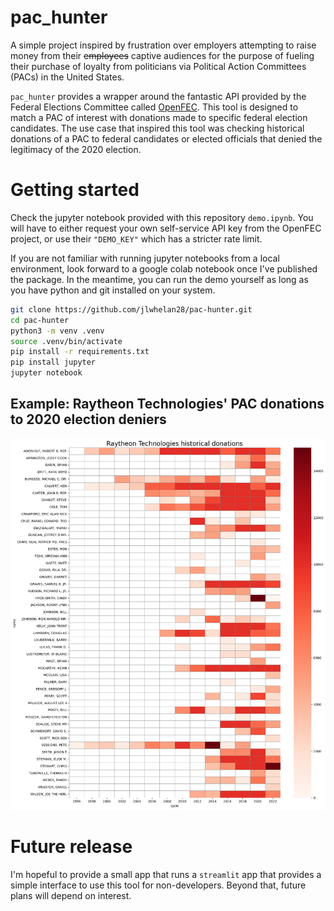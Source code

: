 # pac_hunter
A simple project inspired by frustration over employers attempting to raise money from their ~~employees~~ captive audiences for the purpose of fueling their purchase of loyalty from politicians via Political Action Committees (PACs) in the United States.

`pac_hunter` provides a wrapper around the fantastic API provided by the Federal Elections Committee called [OpenFEC](https://api.open.fec.gov/developers/). This tool is designed to match a PAC of interest with donations made to specific federal election candidates. The use case that inspired this tool was checking historical donations of a PAC to federal candidates or elected officials that denied the legitimacy of the 2020 election.

# Getting started
Check the jupyter notebook provided with this repository `demo.ipynb`. You will have to either request your own self-service API key from the OpenFEC project, or use their `"DEMO_KEY"` which has a stricter rate limit.

If you are not familiar with running jupyter notebooks from a local environment, look forward to a google colab notebook once I've published the package. In the meantime, you can run the demo yourself as long as you have python and git installed on your system.

```bash
git clone https://github.com/jlwhelan28/pac-hunter.git
cd pac-hunter
python3 -m venv .venv
source .venv/bin/activate
pip install -r requirements.txt
pip install jupyter
jupyter notebook
```

##  Example: Raytheon Technologies' PAC donations to 2020 election deniers

![](heatmap_example.png)

# Future release
I'm hopeful to provide a small app that runs a `streamlit` app that provides a simple interface to use this tool for non-developers. Beyond that, future plans will depend on interest.
